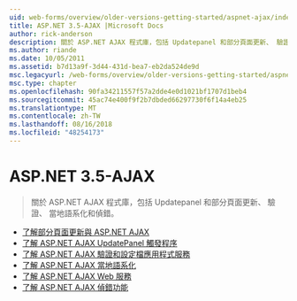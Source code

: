 ```yaml
---
uid: web-forms/overview/older-versions-getting-started/aspnet-ajax/index
title: ASP.NET 3.5-AJAX |Microsoft Docs
author: rick-anderson
description: 關於 ASP.NET AJAX 程式庫，包括 Updatepanel 和部分頁面更新、 驗證、 當地語系化和偵錯。
ms.author: riande
ms.date: 10/05/2011
ms.assetid: b7d13a9f-3d44-431d-bea7-eb2da524de9d
msc.legacyurl: /web-forms/overview/older-versions-getting-started/aspnet-ajax
msc.type: chapter
ms.openlocfilehash: 90fa34211557f57a2dde4e0d1021bf1707d1beb4
ms.sourcegitcommit: 45ac74e400f9f2b7dbded66297730f6f14a4eb25
ms.translationtype: MT
ms.contentlocale: zh-TW
ms.lasthandoff: 08/16/2018
ms.locfileid: "48254173"
---
```

<a name="aspnet-35---ajax"></a>ASP.NET 3.5-AJAX
====================
> 關於 ASP.NET AJAX 程式庫，包括 Updatepanel 和部分頁面更新、 驗證、 當地語系化和偵錯。


- [了解部分頁面更新與 ASP.NET AJAX](understanding-partial-page-updates-with-asp-net-ajax.md)
- [了解 ASP.NET AJAX UpdatePanel 觸發程序](understanding-asp-net-ajax-updatepanel-triggers.md)
- [了解 ASP.NET AJAX 驗證和設定檔應用程式服務](understanding-asp-net-ajax-authentication-and-profile-application-services.md)
- [了解 ASP.NET AJAX 當地語系化](understanding-asp-net-ajax-localization.md)
- [了解 ASP.NET AJAX Web 服務](understanding-asp-net-ajax-web-services.md)
- [了解 ASP.NET AJAX 偵錯功能](understanding-asp-net-ajax-debugging-capabilities.md)
